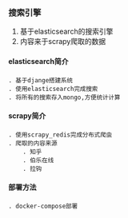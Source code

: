 ### 搜索引擎
1. 基于elasticsearch的搜索引擎
2. 内容来于scrapy爬取的数据

#### elasticsearch简介
    . 基于djange搭建系统
    . 使用elasticsearch完成搜索
    . 将所有的搜索存入mongo,方便统计计算

#### scrapy简介
    . 使用scrapy_redis完成分布式爬虫
    . 爬取的内容来源
        . 知乎
        . 伯乐在线
        . 拉钩

#### 部署方法
    . docker-compose部署


